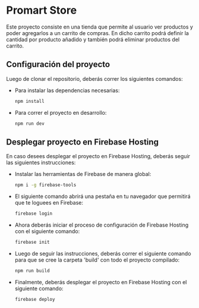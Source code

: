 # Promart Store

Este proyecto consiste en una tienda que permite al usuario ver productos y poder agregarlos a un carrito de compras. En dicho carrito podrá definir la cantidad por producto añadido y también podrá eliminar productos del carrito.

## Configuración del proyecto

Luego de clonar el repositorio, deberás correr los siguientes comandos:

- Para instalar las dependencias necesarias:

  ```bash
  npm install
  ```

- Para correr el proyecto en desarrollo:
  ```bash
  npm run dev
  ```

## Desplegar proyecto en Firebase Hosting

En caso desees desplegar el proyecto en Firebase Hosting, deberás seguir las siguientes instrucciones:

- Instalar las herramientas de Firebase de manera global:

  ```bash
  npm i -g firebase-tools
  ```

- El siguiente comando abrirá una pestaña en tu navegador que permitirá que te loguees en Firebase:

  ```bash
  firebase login
  ```

- Ahora deberás iniciar el proceso de configuración de Firebase Hosting con el siguiente comando:

  ```bash
  firebase init
  ```

- Luego de seguir las instrucciones, deberás correr el siguiente comando para que se cree la carpeta 'build' con todo el proyecto compilado:

  ```bash
  npm run build
  ```

- Finalmente, deberás desplegar el proyecto en Firebase Hosting con el siguiente comando:

  ```bash
  firebase deploy
  ```
